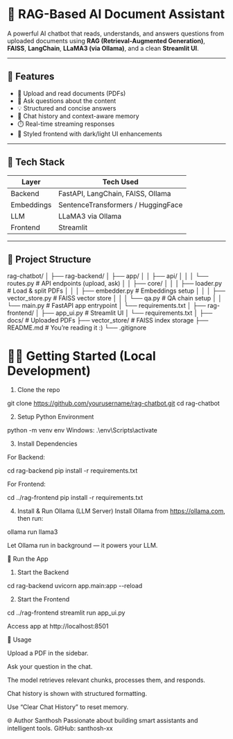 # 🧠 RAG-Based AI Document Assistant

A powerful AI chatbot that reads, understands, and answers questions from uploaded documents using **RAG (Retrieval-Augmented Generation)**, **FAISS**, **LangChain**, **LLaMA3 (via Ollama)**, and a clean **Streamlit UI**.

---

## 🚀 Features

- 📄 Upload and read documents (PDFs)
- 🤖 Ask questions about the content
- 💡 Structured and concise answers
- 🔁 Chat history and context-aware memory
- ⏱️ Real-time streaming responses
- 🎨 Styled frontend with dark/light UI enhancements

---

## 🧰 Tech Stack

| Layer      | Tech Used                                |
|------------|------------------------------------------|
| Backend    | FastAPI, LangChain, FAISS, Ollama        |
| Embeddings | SentenceTransformers / HuggingFace       |
| LLM        | LLaMA3 via Ollama                        |
| Frontend   | Streamlit                                |

---

## 📁 Project Structure

rag-chatbot/
│
├── rag-backend/
│ ├── app/
│ │ ├── api/
│ │ │ └── routes.py # API endpoints (upload, ask)
│ │ ├── core/
│ │ │ ├── loader.py # Load & split PDFs
│ │ │ ├── embedder.py # Embeddings setup
│ │ │ ├── vector_store.py # FAISS vector store
│ │ │ └── qa.py # QA chain setup
│ │ └── main.py # FastAPI app entrypoint
│ └── requirements.txt
│
├── rag-frontend/
│ ├── app_ui.py # Streamlit UI
│ └── requirements.txt
│
├── docs/ # Uploaded PDFs
├── vector_store/ # FAISS index storage
├── README.md # You’re reading it :)
└── .gitignore

# 🧑‍💻 Getting Started (Local Development)


1. Clone the repo

git clone https://github.com/yourusername/rag-chatbot.git
cd rag-chatbot

2. Setup Python Environment

python -m venv env
Windows: .\env\Scripts\activate

3. Install Dependencies

For Backend:

cd rag-backend
pip install -r requirements.txt

For Frontend:

cd ../rag-frontend
pip install -r requirements.txt

4. Install & Run Ollama (LLM Server)
Install Ollama from https://ollama.com, then run:

ollama run llama3

Let Ollama run in background — it powers your LLM.

🚦 Run the App
1. Start the Backend

cd rag-backend
uvicorn app.main:app --reload

2. Start the Frontend

cd ../rag-frontend
streamlit run app_ui.py

Access app at http://localhost:8501


🧪 Usage

Upload a PDF in the sidebar.

Ask your question in the chat.

The model retrieves relevant chunks, processes them, and responds.

Chat history is shown with structured formatting.

Use “Clear Chat History” to reset memory.


🌐 Author
Santhosh
Passionate about building smart assistants and intelligent tools.
GitHub: santhosh-xx
